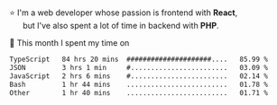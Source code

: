 ⭐ I'm a web developer whose passion is frontend with <b>React</b>,<br/>
&nbsp; &nbsp; &nbsp; but I've also spent a lot of time in backend with <b>PHP</b>.

📅 This month I spent my time on

<!--START_SECTION:waka-->

```txt
TypeScript   84 hrs 20 mins  #####################....   85.99 %
JSON         3 hrs 1 min     #........................   03.09 %
JavaScript   2 hrs 6 mins    #........................   02.14 %
Bash         1 hr 44 mins    .........................   01.78 %
Other        1 hr 40 mins    .........................   01.71 %
```

<!--END_SECTION:waka-->
